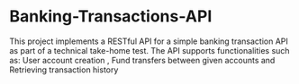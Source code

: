 # Banking-Transactions-API
This project implements a RESTful API for a simple banking transaction API as part of a technical take-home test. The API supports functionalities such as:  User account creation , Fund transfers between given accounts and Retrieving transaction history
